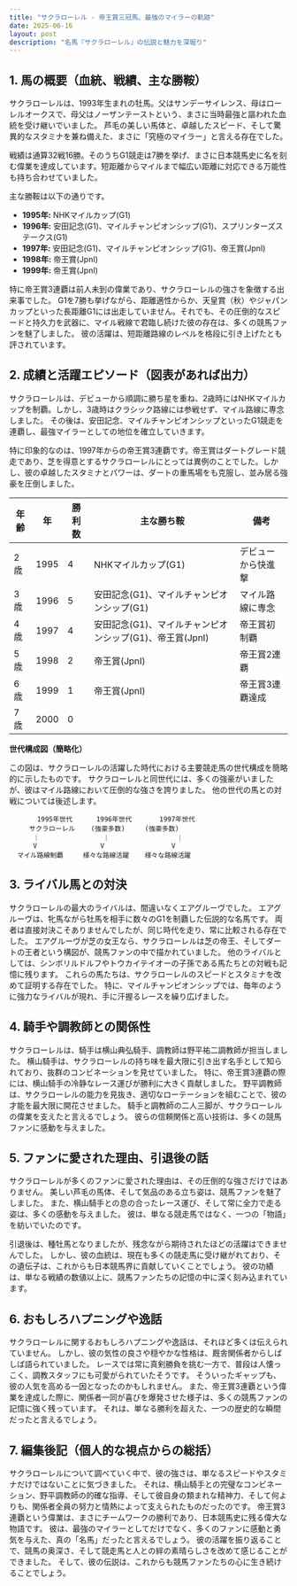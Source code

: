 ```yaml
---
title: "サクラローレル - 帝王賞三冠馬、最強のマイラーの軌跡"
date: 2025-06-16
layout: post
description: "名馬『サクラローレル』の伝説と魅力を深堀り"
---
```


## 1. 馬の概要（血統、戦績、主な勝鞍）

サクラローレルは、1993年生まれの牡馬。父はサンデーサイレンス、母はローレルオークスで、母父はノーザンテーストという、まさに当時最強と謳われた血統を受け継いでいました。  芦毛の美しい馬体と、卓越したスピード、そして驚異的なスタミナを兼ね備えた、まさに「究極のマイラー」と言える存在でした。

戦績は通算32戦16勝。そのうちG1競走は7勝を挙げ、まさに日本競馬史に名を刻む偉業を達成しています。短距離からマイルまで幅広い距離に対応できる万能性も持ち合わせていました。

主な勝鞍は以下の通りです。

* **1995年:**  NHKマイルカップ(G1)
* **1996年:** 安田記念(G1)、マイルチャンピオンシップ(G1)、スプリンターズステークス(G1)
* **1997年:** 安田記念(G1)、マイルチャンピオンシップ(G1)、帝王賞(JpnI)
* **1998年:** 帝王賞(JpnI)
* **1999年:** 帝王賞(JpnI)


特に帝王賞3連覇は前人未到の偉業であり、サクラローレルの強さを象徴する出来事でした。  G1を7勝も挙げながら、距離適性からか、天皇賞（秋）やジャパンカップといった長距離G1には出走していません。それでも、その圧倒的なスピードと持久力を武器に、マイル戦線で君臨し続けた彼の存在は、多くの競馬ファンを魅了しました。  彼の活躍は、短距離路線のレベルを格段に引き上げたとも評されています。


## 2. 成績と活躍エピソード（図表があれば出力）

サクラローレルは、デビューから順調に勝ち星を重ね、2歳時にはNHKマイルカップを制覇。しかし、3歳時はクラシック路線には参戦せず、マイル路線に専念しました。  その後は、安田記念、マイルチャンピオンシップといったG1競走を連覇し、最強マイラーとしての地位を確立していきます。

特に印象的なのは、1997年からの帝王賞3連覇です。帝王賞はダートグレード競走であり、芝を得意とするサクラローレルにとっては異例のことでした。しかし、彼の卓越したスタミナとパワーは、ダートの重馬場をも克服し、並み居る強豪を圧倒しました。

| 年齢 | 年 | 勝利数 | 主な勝ち鞍 | 備考 |
|---|---|---|---|---|
| 2歳 | 1995 | 4 | NHKマイルカップ(G1) | デビューから快進撃 |
| 3歳 | 1996 | 5 | 安田記念(G1)、マイルチャンピオンシップ(G1) | マイル路線に専念 |
| 4歳 | 1997 | 4 | 安田記念(G1)、マイルチャンピオンシップ(G1)、帝王賞(JpnI) | 帝王賞初制覇 |
| 5歳 | 1998 | 2 | 帝王賞(JpnI) | 帝王賞2連覇 |
| 6歳 | 1999 | 1 | 帝王賞(JpnI) | 帝王賞3連覇達成 |
| 7歳 | 2000 | 0 |  |  |


**世代構成図（簡略化）**

この図は、サクラローレルの活躍した時代における主要競走馬の世代構成を簡略的に示したものです。  サクラローレルと同世代には、多くの強豪がいましたが、彼はマイル路線において圧倒的な強さを誇りました。  他の世代の馬との対戦については後述します。


```
       1995年世代      1996年世代       1997年世代
     サクラローレル    (強豪多数)     (強豪多数)
      ｜                ｜                 ｜
      V                V                 V
  マイル路線制覇     様々な路線活躍    様々な路線活躍
```


## 3. ライバル馬との対決

サクラローレルの最大のライバルは、間違いなくエアグルーヴでした。  エアグルーヴは、牝馬ながら牡馬を相手に数々のG1を制覇した伝説的な名馬です。  両者は直接対決こそありませんでしたが、同じ時代を走り、常に比較される存在でした。  エアグルーヴが芝の女王なら、サクラローレルは芝の帝王、そしてダートの王者という構図が、競馬ファンの中で描かれていました。  他のライバルとしては、シンボリルドルフやトウカイテイオーの子孫である馬たちとの対戦も記憶に残ります。  これらの馬たちは、サクラローレルのスピードとスタミナを改めて証明する存在でした。  特に、マイルチャンピオンシップでは、毎年のように強力なライバルが現れ、手に汗握るレースを繰り広げました。


## 4. 騎手や調教師との関係性

サクラローレルは、騎手は横山典弘騎手、調教師は野平祐二調教師が担当しました。  横山騎手は、サクラローレルの持ち味を最大限に引き出す名手として知られており、抜群のコンビネーションを見せていました。  特に、帝王賞3連覇の際には、横山騎手の冷静なレース運びが勝利に大きく貢献しました。  野平調教師は、サクラローレルの能力を見抜き、適切なローテーションを組むことで、彼の才能を最大限に開花させました。  騎手と調教師の二人三脚が、サクラローレルの偉業を支えたと言えるでしょう。  彼らの信頼関係と高い技術は、多くの競馬ファンに感動を与えました。


## 5. ファンに愛された理由、引退後の話

サクラローレルが多くのファンに愛された理由は、その圧倒的な強さだけではありません。  美しい芦毛の馬体、そして気品のある立ち姿は、競馬ファンを魅了しました。  また、横山騎手との息の合ったレース運び、そして常に全力で走る姿は、多くの感動を与えました。  彼は、単なる競走馬ではなく、一つの「物語」を紡いでいたのです。

引退後は、種牡馬となりましたが、残念ながら期待されたほどの活躍はできませんでした。  しかし、彼の血統は、現在も多くの競走馬に受け継がれており、その遺伝子は、これからも日本競馬界に貢献していくことでしょう。  彼の功績は、単なる戦績の数値以上に、競馬ファンたちの記憶の中に深く刻み込まれています。


## 6. おもしろハプニングや逸話

サクラローレルに関するおもしろハプニングや逸話は、それほど多くは伝えられていません。  しかし、彼の気性の良さや穏やかな性格は、厩舎関係者からしばしば語られていました。  レースでは常に真剣勝負を挑む一方で、普段は人懐っこく、調教スタッフにも可愛がられていたそうです。  そういったギャップも、彼の人気を高める一因となったのかもしれません。  また、帝王賞3連覇という偉業を達成した際に、関係者一同が喜びを爆発させた様子は、多くの競馬ファンの記憶に強く残っています。  それは、単なる勝利を超えた、一つの歴史的な瞬間だったと言えるでしょう。


## 7. 編集後記（個人的な視点からの総括）

サクラローレルについて調べていく中で、彼の強さは、単なるスピードやスタミナだけではないことに気づきました。  それは、横山騎手との完璧なコンビネーション、野平調教師の的確な指導、そして彼自身の類まれな精神力、そして何よりも、関係者全員の努力と情熱によって支えられたものだったのです。  帝王賞3連覇という偉業は、まさにチームワークの勝利であり、日本競馬史に残る偉大な物語です。  彼は、最強のマイラーとしてだけでなく、多くのファンに感動と勇気を与えた、真の「名馬」だったと言えるでしょう。  彼の活躍を振り返ることで、競馬の奥深さ、そして競走馬と人との絆の素晴らしさを改めて感じることができました。  そして、彼の伝説は、これからも競馬ファンたちの心に生き続けることでしょう。
